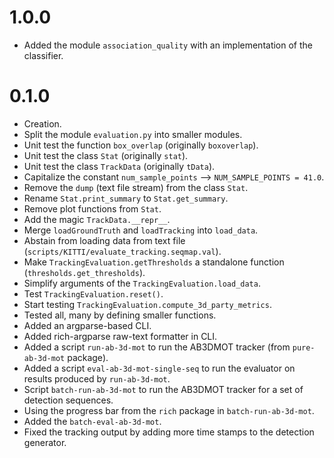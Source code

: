 # 1.0.0

  - Added the module `association_quality` with an implementation of the classifier.


# 0.1.0

  - Creation.
  - Split the module `evaluation.py` into smaller modules.
  - Unit test the function `box_overlap` (originally `boxoverlap`).
  - Unit test the class `Stat` (originally `stat`).
  - Unit test the class `TrackData` (originally `tData`).
  - Capitalize the constant `num_sample_points` --> `NUM_SAMPLE_POINTS = 41.0`.
  - Remove the `dump` (text file stream) from the class `Stat`.
  - Rename `Stat.print_summary` to `Stat.get_summary`.
  - Remove plot functions from `Stat`.
  - Add the magic `TrackData.__repr__`.
  - Merge `loadGroundTruth` and `loadTracking` into `load_data`.
  - Abstain from loading data from text file (`scripts/KITTI/evaluate_tracking.seqmap.val`).
  - Make `TrackingEvaluation.getThresholds` a standalone function (`thresholds.get_thresholds`).
  - Simplify arguments of the `TrackingEvaluation.load_data`.
  - Test `TrackingEvaluation.reset()`.
  - Start testing `TrackingEvaluation.compute_3d_party_metrics`.
  - Tested all, many by defining smaller functions.
  - Added an argparse-based CLI.
  - Added rich-argparse raw-text formatter in CLI.
  - Added a script `run-ab-3d-mot` to run the AB3DMOT tracker (from `pure-ab-3d-mot` package).
  - Added a script `eval-ab-3d-mot-single-seq` to run the evaluator on results produced by `run-ab-3d-mot`.
  - Script `batch-run-ab-3d-mot` to run the AB3DMOT tracker for a set of detection sequences.
  - Using the progress bar from the `rich` package in `batch-run-ab-3d-mot`.
  - Added the `batch-eval-ab-3d-mot`.
  - Fixed the tracking output by adding more time stamps to the detection generator.


